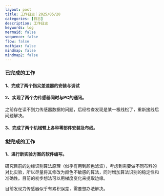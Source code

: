```yaml
---
layout: post
title: 工作日志｜2025/05/20
categories: [日志]
description: 工作日志
keywords: log
mermaid: false
sequence: false
flow: false
mathjax: false
mindmap: false
mindmap2: false
---
```

### 已完成的工作

#### 1、完成了两个指尖差速器的安装与调试


#### 2、实现了两个力传感器同时与PC的通讯。
之前存在读不到力传感器数据的问题，后经检查发现是某一根线松了，重新接线后问题解决。

#### 3、完成了两个机械臂上各种零部件安装及布线。

### 拟完成的工作

#### 1、进行新实验方案的软件编写。
研究目前的边缘识别算法原理（似乎有用到颜色滤波），考虑到需要做不同布料的对比实验，所以尽量将其修改为颜色不敏感的算法，同时增加算法识别的稳定性和准确性。目前的初步想法可以用梯度变化来提取边缘。

目前发现力传感器似乎有累积误差，需要想办法解决。

